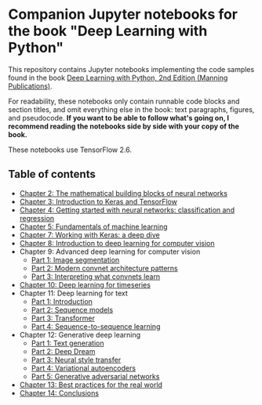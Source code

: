 # Companion Jupyter notebooks for the book "Deep Learning with Python"

This repository contains Jupyter notebooks implementing the code samples found in the book [Deep Learning with Python, 2nd Edition (Manning Publications)](https://www.manning.com/books/deep-learning-with-python-second-edition?a_aid=keras&a_bid=76564dff).

For readability, these notebooks only contain runnable code blocks and section titles, and omit everything else in the book: text paragraphs, figures, and pseudocode.
**If you want to be able to follow what's going on, I recommend reading the notebooks side by side with your copy of the book.**

These notebooks use TensorFlow 2.6.

## Table of contents

* [Chapter 2: The mathematical building blocks of neural networks](https://colab.research.google.com/github/Edmon02/deep-learning-with-python-notebooks/blob/main/chapter02_mathematical_building_blocks.ipynb)
* [Chapter 3: Introduction to Keras and TensorFlow](https://colab.research.google.com/github/Edmon02/deep-learning-with-python-notebooks/blob/main/chapter03_introduction_to_keras_and_tf.ipynb)
* [Chapter 4: Getting started with neural networks: classification and regression](https://colab.research.google.com/github/Edmon02/deep-learning-with-python-notebooks/blob/main/chapter04_getting_started_with_neural_networks_i.ipynb)
* [Chapter 5: Fundamentals of machine learning](https://colab.research.google.com/github/Edmon02/deep-learning-with-python-notebooks/blob/main/chapter05_fundamentals_of_ml.ipynb)
* [Chapter 7: Working with Keras: a deep dive](https://colab.research.google.com/github/Edmon02/deep-learning-with-python-notebooks/blob/main/chapter07_working_with_keras.ipynb)
* [Chapter 8: Introduction to deep learning for computer vision](https://colab.research.google.com/github/Edmon02/deep-learning-with-python-notebooks/blob/main/chapter08_intro-to-dl-for-computer-vision.ipynb)
* Chapter 9: Advanced deep learning for computer vision
    - [Part 1: Image segmentation](https://colab.research.google.com/github/Edmon02/deep-learning-with-python-notebooks/blob/main/Chapter%209%20Advanced%20deep%20learning%20for%20computer%20vision/chapter09_part01_image_segmentation.ipynb)
    - [Part 2: Modern convnet architecture patterns](https://colab.research.google.com/github/Edmon02/deep-learning-with-python-notebooks/blob/main/chapter09_part02_modern-convnet-architecture-patterns.ipynb)
    - [Part 3: Interpreting what convnets learn](https://colab.research.google.com/github/Edmon02/deep-learning-with-python-notebooks/blob/main/chapter09_part03_interpreting-what-convnets-learn.ipynb)
* [Chapter 10: Deep learning for timeseries](https://colab.research.google.com/github/Edmon02/deep-learning-with-python-notebooks/blob/main/chapter10_dl-for-timeseries.ipynb)
* Chapter 11: Deep learning for text
    - [Part 1: Introduction](https://colab.research.google.com/github/Edmona02/deep-learning-with-python-notebooks/blob/main/chapter11_part01_introduction.ipynb)
    - [Part 2: Sequence models](https://colab.research.google.com/github/Edmona02/deep-learning-with-python-notebooks/blob/main/chapter11_part02_sequence-models.ipynb)
    - [Part 3: Transformer](https://colab.research.google.com/github/Edmona02/deep-learning-with-python-notebooks/blob/main/chapter11_part03_transformer.ipynb)
    - [Part 4: Sequence-to-sequence learning](https://colab.research.google.com/github/Edmona02/deep-learning-with-python-notebooks/blob/main/chapter11_part04_sequence-to-sequence-learning.ipynb)
* Chapter 12: Generative deep learning
    - [Part 1: Text generation](https://colab.research.google.com/github/Edmona02/deep-learning-with-python-notebooks/blob/main/chapter12_part01_text-generation.ipynb)
    - [Part 2: Deep Dream](https://colab.research.google.com/github/Edmona02/deep-learning-with-python-notebooks/blob/main/chapter12_part02_deep-dream.ipynb)
    - [Part 3: Neural style transfer](https://colab.research.google.com/github/Edmona02/deep-learning-with-python-notebooks/blob/main/chapter12_part03_neural-style-transfer.ipynb)
    - [Part 4: Variational autoencoders](https://colab.research.google.com/github/Edmona02/deep-learning-with-python-notebooks/blob/main/chapter12_part04_variational-autoencoders.ipynb)
    - [Part 5: Generative adversarial networks](https://colab.research.google.com/github/Edmona02/deep-learning-with-python-notebooks/blob/main/chapter12_part05_gans.ipynb)
* [Chapter 13: Best practices for the real world](https://colab.research.google.com/github/Edmona02/deep-learning-with-python-notebooks/blob/main/chapter13_best-practices-for-the-real-world.ipynb)
* [Chapter 14: Conclusions](https://colab.research.google.com/github/Edmona02/deep-learning-with-python-notebooks/blob/main/chapter14_conclusions.ipynb)
